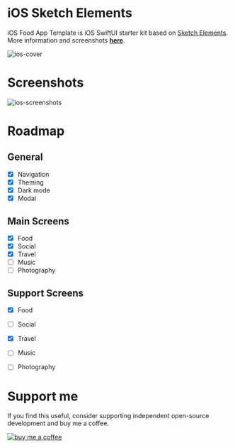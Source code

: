 # iOS Sketch Elements

iOS Food App Template is iOS SwiftUI starter kit based on [Sketch Elements](https://www.sketch.com/elements). More information and screenshots **[here](https://filipmolcik.com/free-ios-food-app-template-based-on-sketch-elements/)**.

![ios-cover](https://filipmolcik.com/wp-content/uploads/2020/12/ios-app-template-based-on-sketch-elements-cover-1024x397.png)

# Screenshots

![ios-screenshots](https://filipmolcik.com/wp-content/uploads/2020/12/screencapture-filipmolcik-ios-app-template-based-on-sketch-elements-2020-12-17-10_01_41.png)

# Roadmap

## General
- [x] Navigation
- [x] Theming
- [x] Dark mode
- [x] Modal

## Main Screens
- [x] Food
- [x] Social
- [x] Travel
- [ ] Music
- [ ] Photography

## Support Screens
- [x] Food
- [ ] Social
- [x] Travel
- [ ] Music
- [ ] Photography


# Support me
If you find this useful, consider supporting independent open-source development and buy me a coffee.

[![buy me a coffee](https://filipmolcik.com/wp-content/uploads/2020/07/BUY-ME-A-COFFEE.png)](https://www.buymeacoffee.com/p9IDjxX)
